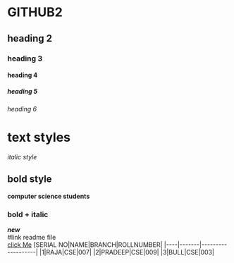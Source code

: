 # GITHUB2
## heading 2
### heading 3
#### heading 4
##### heading 5
###### heading 6
# text styles
*italic style*<br/>
## bold style
**computer science students**
### bold + italic
***new***<br/>
#link readme file<br/>
[click Me](https://www.aec.edu.in/)
[SERIAL NO|NAME|BRANCH|ROLLNUMBER|
|----|-------|-------------------|
|1|RAJA|CSE|007|
|2|PRADEEP|CSE|009|
|3|BULL|CSE|003|

